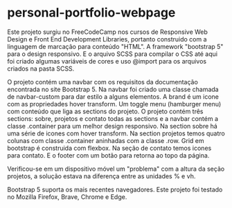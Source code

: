 # personal-portfolio-webpage

Este projeto surgiu no FreeCodeCamp nos cursos de Responsive Web Design e Front End Development Libraries, portanto construido com a linguagem de marcação para conteúdo "HTML". A framework "bootstrap 5" para o design responsivo. E o arquivo SCSS para compilar o CSS até aqui foi criado algumas variáveis de cores e uso @import para os arquivos criados na pasta SCSS.

O projeto contém uma navbar com os requisitos da documentação encontrada no site Bootstrap 5.
Na navbar foi criado uma classe chamada de navbar-custom para dar estilo a alguns elementos.
A brand é um icone com as propriedades hover transform.
Um toggle menu (hamburger menu) com conteúdo que liga as sections do projeto.
O projeto contém três sections: sobre, projetos e contato todas as sections e a navbar contém a classe .container para um melhor design responsivo.
Na section sobre há uma série de icones com hover transform.
Na section projetos temos quatro colunas com classe .container aninhadas com a classe .row. Grid em bootstrap
é construida com flexbox.
Na seção de contato temos icones para contato.
E o footer com um botão para retorna ao topo da página.

Verificou-se em um dispositivo móvel um "problema" com a altura da seção projetos, a solução estava
na diferença entre as unidades % e vh.

Bootstrap 5 suporta os mais recentes navegadores. 
Este projeto foi testado no Mozilla Firefox, Brave, Chrome e Edge.

